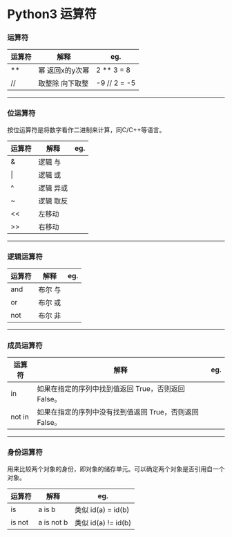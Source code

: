 # Python3 运算符

### 运算符

| 运算符 | 解释 | eg. |
| --- | --- | --- |
| ** | 幂 返回x的y次幂 | 2 ** 3 = 8 |
| // | 取整除 向下取整 | -9 // 2 = -5 |

* * *

### 位运算符
按位运算符是将数字看作二进制来计算，同C/C++等语言。

| 运算符 | 解释 | eg. |
| --- | --- | --- |
| & | 逻辑 与 |  |
| \| | 逻辑 或 |  |
| ^ | 逻辑 异或 |  |
| ~ | 逻辑 取反 |  |
| << | 左移动 |  |
| >> | 右移动 |  |

* * *

### 逻辑运算符

| 运算符 | 解释 | eg. |
| --- | --- | --- |
| and | 布尔 与 |  |
| or | 布尔 或 |  |
| not | 布尔 非 |  |

* * *

### 成员运算符

| 运算符 | 解释 | eg. |
| --- | --- | --- |
| in | 如果在指定的序列中找到值返回 True，否则返回 False。 |  |
| not in | 如果在指定的序列中没有找到值返回 True，否则返回 False。 |  |

* * *

### 身份运算符

用来比较两个对象的身份，即对象的储存单元。可以确定两个对象是否引用自一个对象。

| 运算符 | 解释 | eg. |
| --- | --- | --- |
| is | a is b | 类似 id(a) = id(b) |
| is not | a is not b | 类似 id(a) != id(b) |
